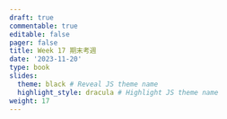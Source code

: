 ```yaml
---
draft: true
commentable: true
editable: false
pager: false
title: Week 17 期末考週
date: '2023-11-20'
type: book
slides:
  theme: black # Reveal JS theme name
  highlight_style: dracula # Highlight JS theme name
weight: 17
---
```


